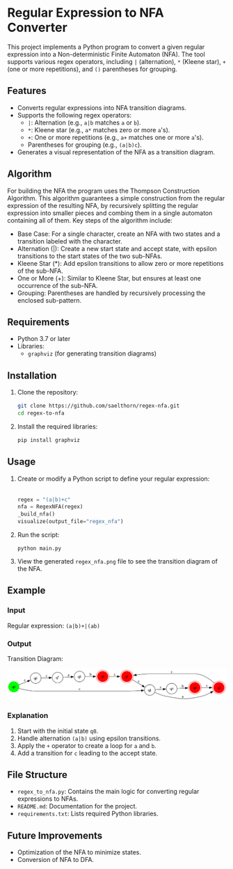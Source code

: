 # Regular Expression to NFA Converter

This project implements a Python program to convert a given regular expression into a Non-deterministic Finite Automaton (NFA). The tool supports various regex operators, including `|` (alternation), `*` (Kleene star), `+` (one or more repetitions), and `()` parentheses for grouping.

## Features
- Converts regular expressions into NFA transition diagrams.
- Supports the following regex operators:
  - `|`: Alternation (e.g., `a|b` matches `a` or `b`).
  - `*`: Kleene star (e.g., `a*` matches zero or more `a`'s).
  - `+`: One or more repetitions (e.g., `a+` matches one or more `a`'s).
  - Parentheses for grouping (e.g., `(a|b)c`).
- Generates a visual representation of the NFA as a transition diagram.

## Algorithm
For building the NFA the program uses the Thompson Construction Algorithm. This algorithm guarantees a simple construction from the regular expression of the resulting NFA, by recursively splitting the regular expression into smaller pieces and combing them in a single automaton containing all of them. Key steps of the algorithm include:

- Base Case: For a single character, create an NFA with two states and a transition labeled with the character.
- Alternation (|): Create a new start state and accept state, with epsilon transitions to the start states of the two sub-NFAs.
- Kleene Star (*): Add epsilon transitions to allow zero or more repetitions of the sub-NFA.
- One or More (+): Similar to Kleene Star, but ensures at least one occurrence of the sub-NFA.
- Grouping: Parentheses are handled by recursively processing the enclosed sub-pattern.

## Requirements
- Python 3.7 or later
- Libraries:
  - `graphviz` (for generating transition diagrams)

## Installation
1. Clone the repository:
   ```bash
   git clone https://github.com/saelthorn/regex-nfa.git
   cd regex-to-nfa
   ```
2. Install the required libraries:
   ```bash
   pip install graphviz
   ```

## Usage
1. Create or modify a Python script to define your regular expression:
   ```python

   regex = "(a|b)+c"
   nfa = RegexNFA(regex)
   _build_nfa()
   visualize(output_file="regex_nfa")
   ```
2. Run the script:
   ```
   python main.py
   ```
3. View the generated `regex_nfa.png` file to see the transition diagram of the NFA.


## Example
### Input
Regular expression: `(a|b)+|(ab)`

### Output
Transition Diagram:

![NFA Diagram](regex_nfa.png)

### Explanation
1. Start with the initial state `q0`.
2. Handle alternation `(a|b)` using epsilon transitions.
3. Apply the `+` operator to create a loop for `a` and `b`.
4. Add a transition for `c` leading to the accept state.

## File Structure
- `regex_to_nfa.py`: Contains the main logic for converting regular expressions to NFAs.
- `README.md`: Documentation for the project.
- `requirements.txt`: Lists required Python libraries.

## Future Improvements
- Optimization of the NFA to minimize states.
- Conversion of NFA to DFA.



